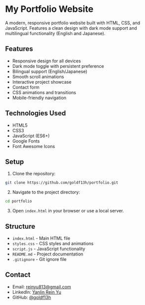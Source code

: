 # My Portfolio Website

A modern, responsive portfolio website built with HTML, CSS, and JavaScript. Features a clean design with dark mode support and multilingual functionality (English and Japanese).

## Features

- Responsive design for all devices
- Dark mode toggle with persistent preference
- Bilingual support (English/Japanese)
- Smooth scroll animations
- Interactive project showcase
- Contact form
- CSS animations and transitions
- Mobile-friendly navigation

## Technologies Used

- HTML5
- CSS3
- JavaScript (ES6+)
- Google Fonts
- Font Awesome Icons

## Setup

1. Clone the repository:
```bash
git clone https://github.com/goldf13h/portfolio.git
```

2. Navigate to the project directory:
```bash
cd portfolio
```

3. Open `index.html` in your browser or use a local server.

## Structure

- `index.html` - Main HTML file
- `styles.css` - CSS styles and animations
- `script.js` - JavaScript functionality
- `README.md` - Project documentation
- `.gitignore` - Git ignore file

## Contact

- Email: reinyu813@gmail.com
- LinkedIn: [Yanlin Rein Yu](https://www.linkedin.com/in/yanlinreinyu/)
- GitHub: [@goldf13h](https://github.com/goldf13h)
